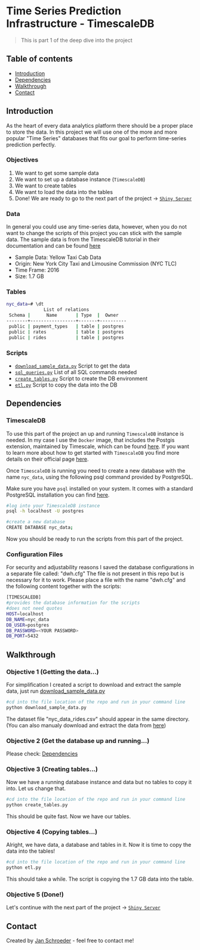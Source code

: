 # Time Series Prediction Infrastructure - TimescaleDB
> This is part 1 of the deep dive into the project

## Table of contents
* [Introduction](#introduction)
* [Dependencies](#dependencies)
* [Walkthrough](#walkthrough)
* [Contact](#contact)

## Introduction
As the heart of every data analytics platform there should be a proper place to store the data.
In this project we will use one of the more and more popular "Time Series" databases that fits our goal to perform time-series prediction perfectly.

### Objectives
1. We want to get some sample data
2. We want to set up a database instance (`TimescaleDB`)
3. We want to create tables
4. We want to load the data into the tables
5. Done! We are ready to go to the next part of the project -> [`Shiny Server`](https://github.com/AionosChina/Time-Series-Prediction-Infrastructure/tree/main/shiny)

### Data
In general you could use any time-series data, however, when you do not want to change the scripts of this project you can stick with the sample data. The sample data is from the TimescaleDB tutorial in their documentation and can be found [here](https://docs.timescale.com/latest/tutorials/tutorial-hello-timescale)

* Sample Data: Yellow Taxi Cab Data
* Origin: New York City Taxi and Limousine Commission (NYC TLC)
* Time Frame: 2016
* Size: 1.7 GB

### Tables
```bash
nyc_data=# \dt
              List of relations
 Schema |      Name       | Type  |  Owner   
--------+-----------------+-------+----------
 public | payment_types   | table | postgres
 public | rates           | table | postgres
 public | rides           | table | postgres
```

### Scripts
* [`download_sample_data.py`](https://github.com/AionosChina/Time-Series-Prediction-Infrastructure/blob/main/timescaledb/download_sample_data.py) Script to get the data
* [`sql_queries.py`](https://github.com/AionosChina/Time-Series-Prediction-Infrastructure/blob/main/timescaledb/sql_queries.py) List of all SQL commands needed
* [`create_tables.py`](https://github.com/AionosChina/Time-Series-Prediction-Infrastructure/blob/main/timescaledb/create_tables.py) Script to create the DB environment
* [`etl.py`](https://github.com/AionosChina/Time-Series-Prediction-Infrastructure/blob/main/timescaledb/etl.py) Script to copy the data into the DB

## Dependencies
### TimescaleDB
To use this part of the project an up and running `TimescaleDB` instance is needed.
In my case I use the `Docker` image, that includes the Postgis extension, maintained by Timescale, which can be found [here](https://hub.docker.com/r/timescale/timescaledb-postgis/). 
If you want to learn more about how to get started with `TimescaleDB` you find more details on their official page [here](https://docs.timescale.com/latest/getting-started).

Once `TimescaleDB` is running you need to create a new database with the name `nyc_data`, using the following psql command provided by PostgreSQL.

Make sure you have `psql` installed on your system. 
It comes with a standard PostgreSQL installation you can find [here](https://www.postgresql.org/download/).

```bash
#log into your TimescaleDB instance
psql -h localhost -U postgres

#create a new database
CREATE DATABASE nyc_data;
```
Now you should be ready to run the scripts from this part of the project.

### Configuration Files
For security and adjustability reasons I saved the database configurations in a separate file called: "dwh.cfg"
The file is not present in this repo but is necessary for it to work. 
Please place a file with the name "dwh.cfg" and the following content together with the scripts:
```bash
[TIMESCALEDB]
#provides the database information for the scripts
#does not need quotes
HOST=localhost
DB_NAME=nyc_data
DB_USER=postgres
DB_PASSWORD=<YOUR PASSWORD>
DB_PORT=5432
```

## Walkthrough
### Objective 1 (Getting the data...)
For simplification I created a script to download and extract the sample data, just run [download_sample_data.py](https://github.com/AionosChina/Time-Series-Prediction-Infrastructure/blob/main/timescaledb/download_sample_data.py)

```bash
#cd into the file location of the repo and run in your command line
python download_sample_data.py
```

The dataset file "nyc_data_rides.csv" should appear in the same directory.
(You can also manualy download and extract the data from [here](https://timescaledata.blob.core.windows.net/datasets/nyc_data.tar.gz))

### Objective 2 (Get the database up and running...)
Please check: [Dependencies](#dependencies)

### Objective 3 (Creating tables...)
Now we have a running database instance and data but no tables to copy it into. 
Let us change that.
```bash
#cd into the file location of the repo and run in your command line
python create_tables.py
```
This should be quite fast. Now we have our tables.

### Objective 4 (Copying tables...)
Alright, we have data, a database and tables in it. Now it is time to copy the data into the tables!
```bash
#cd into the file location of the repo and run in your command line
python etl.py
```
This should take a while. The script is copying the 1.7 GB data into the table.

### Objective 5 (Done!)
Let's continue with the next part of the project  -> [`Shiny Server`](https://github.com/AionosChina/Time-Series-Prediction-Infrastructure/tree/main/shiny)

## Contact
Created by [Jan Schroeder](https://www.schroederjan.com/) - feel free to contact me!

